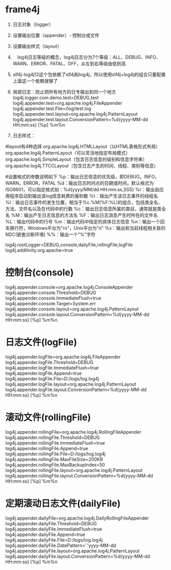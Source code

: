 # frame4j
1. 日志对象（logger）
2. 设置输出位置（appender）- 控制台或文件
3. 设置输出样式（layout）

4. 　log4j日志等级的概念，log4j日志分为7个等级：ALL、DEBUG、INFO、WARN、ERROR、FATAL、OFF，从左到右等级由低到高
5. slf4j-log4j12这个包依赖了slf4j和log4j，所以使用slf4j+log4j的组合只要配置上面这一个依赖就够了

6. 局部日志：防止把所有地方的日专输出到同一个地方
	log4j.logger.com.demo.test=DEBUG,test
	log4j.appender.test=org.apache.log4j.FileAppender
	log4j.appender.test.File=/log/test.log
	log4j.appender.test.layout=org.apache.log4j.PatternLayout
	log4j.appender.test.layout.ConversionPattern=%d{yyyy-MM-dd HH:mm:ss} [%p] %m%n
7. 日志样式：

#layout有4种选择
org.apache.log4j.HTMLLayout（以HTML表格形式布局）
org.apache.log4j.PatternLayout（可以灵活地指定布局模式）
org.apache.log4j.SimpleLayout（包含日志信息的级别和信息字符串）
org.apache.log4j.TTCCLayout（包含日志产生的时间、线程、类别等信息）

#设置格式的参数说明如下
%p：输出日志信息的优先级，即DEBUG，INFO，WARN，ERROR，FATAL
%d：输出日志时间点的日期或时间，默认格式为ISO8601，可以指定格式如：%d{yyyy/MM/dd HH:mm:ss,SSS}
%r：输出自应用程序启动到输出该log信息耗费的毫秒数
%t：输出产生该日志事件的线程名
%l：输出日志事件的发生位置，相当于%c.%M(%F:%L)的组合，包括类全名、方法、文件名以及在代码中的行数
%c：输出日志信息所属的类目，通常就是类全名
%M：输出产生日志信息的方法名
%F：输出日志消息产生时所在的文件名
%L：输出代码中的行号
%m：输出代码中指定的具体日志信息
%n：输出一个回车换行符，Windows平台为"rn"，Unix平台为"n"
%x：输出和当前线程相关联的NDC(嵌套诊断环境)
%%：输出一个"%"字符

log4j.rootLogger=DEBUG,console,dailyFile,rollingFile,logFile
log4j.additivity.org.apache=true

# 控制台(console)
log4j.appender.console=org.apache.log4j.ConsoleAppender
log4j.appender.console.Threshold=DEBUG
log4j.appender.console.ImmediateFlush=true
log4j.appender.console.Target=System.err
log4j.appender.console.layout=org.apache.log4j.PatternLayout
log4j.appender.console.layout.ConversionPattern=%d{yyyy-MM-dd HH:mm:ss} [%p] %m%n

# 日志文件(logFile)
log4j.appender.logFile=org.apache.log4j.FileAppender
log4j.appender.logFile.Threshold=DEBUG
log4j.appender.logFile.ImmediateFlush=true
log4j.appender.logFile.Append=true
log4j.appender.logFile.File=D:/logs/log.log4j
log4j.appender.logFile.layout=org.apache.log4j.PatternLayout
log4j.appender.logFile.layout.ConversionPattern=%d{yyyy-MM-dd HH:mm:ss} [%p] %m%n

# 滚动文件(rollingFile)
log4j.appender.rollingFile=org.apache.log4j.RollingFileAppender
log4j.appender.rollingFile.Threshold=DEBUG
log4j.appender.rollingFile.ImmediateFlush=true
log4j.appender.rollingFile.Append=true
log4j.appender.rollingFile.File=D:/logs/log.log4j
log4j.appender.rollingFile.MaxFileSize=200KB
log4j.appender.rollingFile.MaxBackupIndex=50
log4j.appender.rollingFile.layout=org.apache.log4j.PatternLayout
log4j.appender.rollingFile.layout.ConversionPattern=%d{yyyy-MM-dd HH:mm:ss} [%p] %m%n

# 定期滚动日志文件(dailyFile)
log4j.appender.dailyFile=org.apache.log4j.DailyRollingFileAppender
log4j.appender.dailyFile.Threshold=DEBUG
log4j.appender.dailyFile.ImmediateFlush=true
log4j.appender.dailyFile.Append=true
log4j.appender.dailyFile.File=D:/logs/log.log4j
log4j.appender.dailyFile.DatePattern='.'yyyy-MM-dd
log4j.appender.dailyFile.layout=org.apache.log4j.PatternLayout
log4j.appender.dailyFile.layout.ConversionPattern=%d{yyyy-MM-dd HH:mm:ss} [%p] %m%n